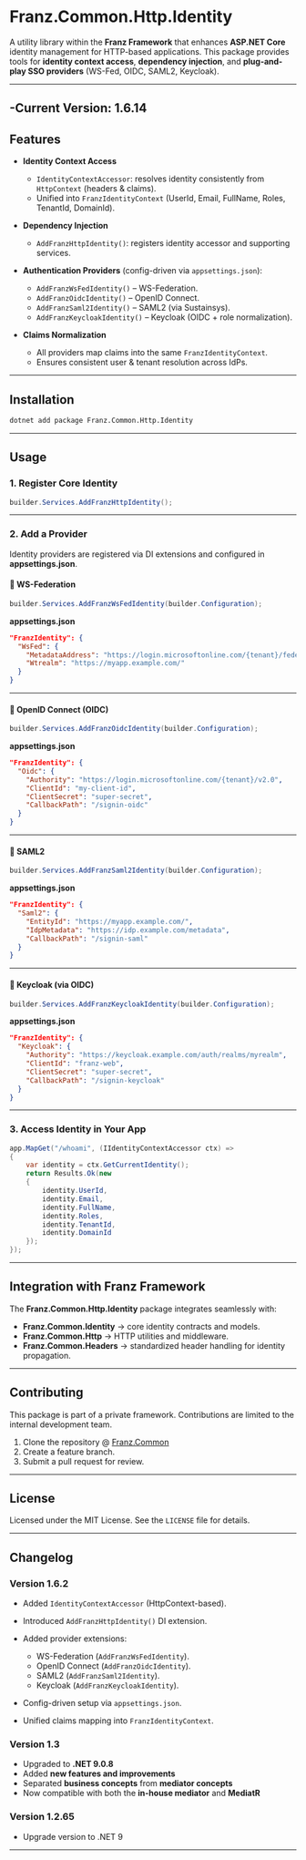 ﻿# **Franz.Common.Http.Identity**

A utility library within the **Franz Framework** that enhances **ASP.NET Core** identity management for HTTP-based applications.
This package provides tools for **identity context access**, **dependency injection**, and **plug-and-play SSO providers** (WS-Fed, OIDC, SAML2, Keycloak).

---
-**Current Version**: 1.6.14
---
## **Features**

* **Identity Context Access**

  * `IdentityContextAccessor`: resolves identity consistently from `HttpContext` (headers & claims).
  * Unified into `FranzIdentityContext` (UserId, Email, FullName, Roles, TenantId, DomainId).

* **Dependency Injection**

  * `AddFranzHttpIdentity()`: registers identity accessor and supporting services.

* **Authentication Providers** (config-driven via `appsettings.json`):

  * `AddFranzWsFedIdentity()` – WS-Federation.
  * `AddFranzOidcIdentity()` – OpenID Connect.
  * `AddFranzSaml2Identity()` – SAML2 (via Sustainsys).
  * `AddFranzKeycloakIdentity()` – Keycloak (OIDC + role normalization).

* **Claims Normalization**

  * All providers map claims into the same `FranzIdentityContext`.
  * Ensures consistent user & tenant resolution across IdPs.

---

## **Installation**

```bash
dotnet add package Franz.Common.Http.Identity
```

---

## **Usage**

### 1. Register Core Identity

```csharp
builder.Services.AddFranzHttpIdentity();
```

---

### 2. Add a Provider

Identity providers are registered via DI extensions and configured in **appsettings.json**.

#### 🔹 WS-Federation

```csharp
builder.Services.AddFranzWsFedIdentity(builder.Configuration);
```

**appsettings.json**

```json
"FranzIdentity": {
  "WsFed": {
    "MetadataAddress": "https://login.microsoftonline.com/{tenant}/federationmetadata/2007-06/federationmetadata.xml",
    "Wtrealm": "https://myapp.example.com/"
  }
}
```

---

#### 🔹 OpenID Connect (OIDC)

```csharp
builder.Services.AddFranzOidcIdentity(builder.Configuration);
```

**appsettings.json**

```json
"FranzIdentity": {
  "Oidc": {
    "Authority": "https://login.microsoftonline.com/{tenant}/v2.0",
    "ClientId": "my-client-id",
    "ClientSecret": "super-secret",
    "CallbackPath": "/signin-oidc"
  }
}
```

---

#### 🔹 SAML2

```csharp
builder.Services.AddFranzSaml2Identity(builder.Configuration);
```

**appsettings.json**

```json
"FranzIdentity": {
  "Saml2": {
    "EntityId": "https://myapp.example.com/",
    "IdpMetadata": "https://idp.example.com/metadata",
    "CallbackPath": "/signin-saml"
  }
}
```

---

#### 🔹 Keycloak (via OIDC)

```csharp
builder.Services.AddFranzKeycloakIdentity(builder.Configuration);
```

**appsettings.json**

```json
"FranzIdentity": {
  "Keycloak": {
    "Authority": "https://keycloak.example.com/auth/realms/myrealm",
    "ClientId": "franz-web",
    "ClientSecret": "super-secret",
    "CallbackPath": "/signin-keycloak"
  }
}
```

---

### 3. Access Identity in Your App

```csharp
app.MapGet("/whoami", (IIdentityContextAccessor ctx) =>
{
    var identity = ctx.GetCurrentIdentity();
    return Results.Ok(new
    {
        identity.UserId,
        identity.Email,
        identity.FullName,
        identity.Roles,
        identity.TenantId,
        identity.DomainId
    });
});
```

---

## **Integration with Franz Framework**

The **Franz.Common.Http.Identity** package integrates seamlessly with:

* **Franz.Common.Identity** → core identity contracts and models.
* **Franz.Common.Http** → HTTP utilities and middleware.
* **Franz.Common.Headers** → standardized header handling for identity propagation.

---

## **Contributing**

This package is part of a private framework. Contributions are limited to the internal development team.

1. Clone the repository @ [Franz.Common](https://github.com/bestacio89/Franz.Common/)
2. Create a feature branch.
3. Submit a pull request for review.

---

## **License**

Licensed under the MIT License. See the `LICENSE` file for details.

---

## **Changelog**

### Version 1.6.2

* Added `IdentityContextAccessor` (HttpContext-based).
* Introduced `AddFranzHttpIdentity()` DI extension.
* Added provider extensions:

  * WS-Federation (`AddFranzWsFedIdentity`).
  * OpenID Connect (`AddFranzOidcIdentity`).
  * SAML2 (`AddFranzSaml2Identity`).
  * Keycloak (`AddFranzKeycloakIdentity`).
* Config-driven setup via `appsettings.json`.
* Unified claims mapping into `FranzIdentityContext`.



### Version 1.3

* Upgraded to **.NET 9.0.8**
* Added **new features and improvements**
* Separated **business concepts** from **mediator concepts**
* Now compatible with both the **in-house mediator** and **MediatR**

### Version 1.2.65

* Upgrade version to .NET 9

---

